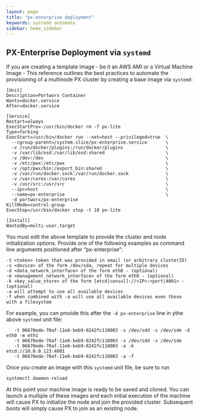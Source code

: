```yaml
---
layout: page
title: "px-enterprise deployment"
keywords: systemd automate
sidebar: home_sidebar
---
```


## PX-Enterprise Deployment via `systemd`  

If you are creating a template image - be it an AWS AMI or a Virtual Machine Image - This reference outlines the best practices to automate the provisioning of a multinode PX cluster by creating a base image via `systemd`:

```
[Unit]
Description=Portworx Container
Wants=docker.service
After=docker.service

[Service]
Restart=always
ExecStartPre=-/usr/bin/docker rm -f px-lite
Type=forking
ExecStart=/usr/bin/docker run --net=host --privileged=true  \
  --cgroup-parent=/system.slice/px-enterprise.service       \
  -v /run/docker/plugins:/run/docker/plugins                \
  -v /var/lib/osd:/var/lib/osd:shared                       \
  -v /dev:/dev                                              \
  -v /etc/pwx:/etc/pwx                                      \
  -v /opt/pwx/bin:/export_bin:shared                        \
  -v /var/run/docker.sock:/var/run/docker.sock              \
  -v /var/cores:/var/cores                                  \
  -v /usr/src:/usr/src                                      \
  --ipc=host                                                \
  --name=px-enterprise                                      \
  -d portworx/px-enterprise
KillMode=control-group
ExecStop=/usr/bin/docker stop -t 10 px-lite

[Install]
WantedBy=multi-user.target
```

You must edit the above template to provide the cluster and node initialization options.  Provide one of the following examples as command line arguments positioned after “px-enterprise”:

```
-t <token> token that was provided in email (or arbitrary clusterID)
-s <device> of the form /dev/sda, repeat for multiple devices
-d <data_network_interface> of the form eth0 - (optional)
-m <management_network_interface> of the form eth0 - (optional)
-k <key_value_store> of the form [etcd|consul]://<IP>:<port|4001> - (optional)
-a will attempt to use all available devices
-f when combined with -a will use all available devices even those with a filesystem
```

For example, you can provide this after the `-d px-enterprise` line in ythe above `systemd` unit file:

```
   -t 06670ede-70af-11e6-beb9-0242fc110003 -s /dev/sdd -s /dev/sde -d eth0 -m eth1
   -t 06670ede-70af-11e6-beb9-0242fc110003 -s /dev/sdd -s /dev/sde
   -t 06670ede-70af-11e6-beb9-0242fc110003 -a -k etcd://10.0.0.123:4001 
   -t 06670ede-70af-11e6-beb9-0242fc110003 -a -f
```

Once you create an image with this `systemd` unit file, be sure to run
```
systemctl daemon-reload
```

At this point your machine image is ready to be saved and cloned.  You can launch a multiple of these images and each initial execution of the machine will cause PX to initialize the node and join the provided cluster.  Subsequent boots will simply cause PX to join as an existing node.

